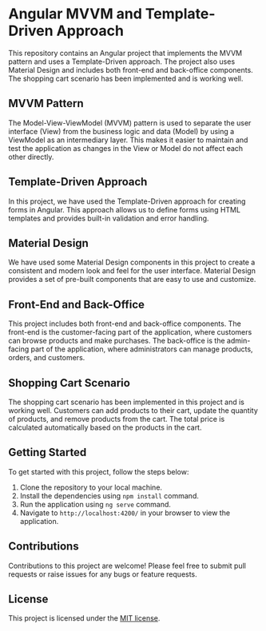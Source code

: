 # Angular MVVM and Template-Driven Approach

This repository contains an Angular project that implements the MVVM pattern and uses a Template-Driven approach. The project also uses Material Design and includes both front-end and back-office components. The shopping cart scenario has been implemented and is working well.

## MVVM Pattern

The Model-View-ViewModel (MVVM) pattern is used to separate the user interface (View) from the business logic and data (Model) by using a ViewModel as an intermediary layer. This makes it easier to maintain and test the application as changes in the View or Model do not affect each other directly.

## Template-Driven Approach

In this project, we have used the Template-Driven approach for creating forms in Angular. This approach allows us to define forms using HTML templates and provides built-in validation and error handling.

## Material Design

We have used some Material Design components in this project to create a consistent and modern look and feel for the user interface. Material Design provides a set of pre-built components that are easy to use and customize.

## Front-End and Back-Office

This project includes both front-end and back-office components. The front-end is the customer-facing part of the application, where customers can browse products and make purchases. The back-office is the admin-facing part of the application, where administrators can manage products, orders, and customers.

## Shopping Cart Scenario

The shopping cart scenario has been implemented in this project and is working well. Customers can add products to their cart, update the quantity of products, and remove products from the cart. The total price is calculated automatically based on the products in the cart.

## Getting Started

To get started with this project, follow the steps below:

1. Clone the repository to your local machine.
2. Install the dependencies using `npm install` command.
3. Run the application using `ng serve` command.
4. Navigate to `http://localhost:4200/` in your browser to view the application.

## Contributions

Contributions to this project are welcome! Please feel free to submit pull requests or raise issues for any bugs or feature requests.

## License

This project is licensed under the [MIT license](https://opensource.org/licenses/MIT).
